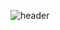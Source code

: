 ![header](https://capsule-render.vercel.app/api?type=waving&animation=FadeIn&color=timeAuto&height=300&section=header&text=Hello%20There&render&fontSize=90)
    

